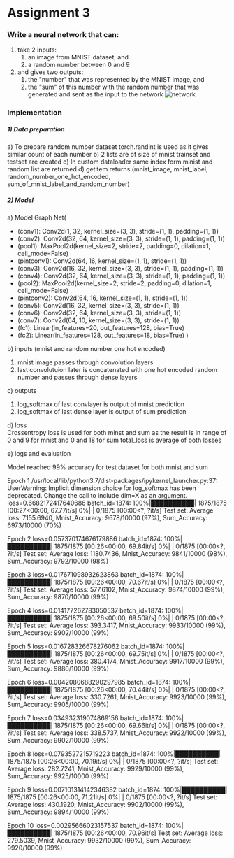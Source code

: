 # Assignment 3 
### Write a neural network that can:

1) take 2 inputs:
    1) an image from MNIST dataset, and
    2) a random number between 0 and 9
2) and gives two outputs:
    1) the "number" that was represented by the MNIST image, and
    2) the "sum" of this number with the random number that was generated and sent as the input to the network
    ![network](https://cdn.inst-fs-iad-prod.inscloudgate.net/1af0cd6a-b92b-4c38-abad-77a5d54129c7/assign.png?token=eyJhbGciOiJIUzUxMiIsInR5cCI6IkpXVCIsImtpZCI6ImNkbiJ9.eyJyZXNvdXJjZSI6Ii8xYWYwY2Q2YS1iOTJiLTRjMzgtYWJhZC03N2E1ZDU0MTI5YzcvYXNzaWduLnBuZyIsInRlbmFudCI6ImNhbnZhcyIsInVzZXJfaWQiOiI3MDAwMDAyMzcyNDEzNCIsImlhdCI6MTYyMTY2NjgwMiwiZXhwIjoxNjIxNzUzMjAyfQ.xvUFwPHaT6d-0nVrRBLP1XhaiZrByCz_bI3fjmgfzhN_kzyO5zky34uRTIEbC4LSYHn6SLMfVIK6PjDBT-o8EA&download=1&content_type=image%2Fpng)

### Implementation
##### 1) Data preparation
a) To prepare random number dataset torch.randint is used as it gives similar count of each number
b) 2 lists are of size of mnist trainset and testset are created 
c) In custom dataloader same index form minist and random list are returned
d) getitem returns (mnist_image, mnist_label, random_number_one_hot_encoded, sum_of_mnist_label_and_random_number)

##### 2) Model
a) Model Graph
Net(
  * (conv1): Conv2d(1, 32, kernel_size=(3, 3), stride=(1, 1), padding=(1, 1))
  * (conv2): Conv2d(32, 64, kernel_size=(3, 3), stride=(1, 1), padding=(1, 1))
  * (pool1): MaxPool2d(kernel_size=2, stride=2, padding=0, dilation=1, ceil_mode=False)
  * (pintconv1): Conv2d(64, 16, kernel_size=(1, 1), stride=(1, 1))
  * (conv3): Conv2d(16, 32, kernel_size=(3, 3), stride=(1, 1), padding=(1, 1))
  * (conv4): Conv2d(32, 64, kernel_size=(3, 3), stride=(1, 1), padding=(1, 1))
  * (pool2): MaxPool2d(kernel_size=2, stride=2, padding=0, dilation=1, ceil_mode=False)
  * (pintconv2): Conv2d(64, 16, kernel_size=(1, 1), stride=(1, 1))
  * (conv5): Conv2d(16, 32, kernel_size=(3, 3), stride=(1, 1))
  * (conv6): Conv2d(32, 64, kernel_size=(3, 3), stride=(1, 1))
  * (conv7): Conv2d(64, 10, kernel_size=(3, 3), stride=(1, 1))
  * (fc1): Linear(in_features=20, out_features=128, bias=True)
  * (fc2): Linear(in_features=128, out_features=18, bias=True)
)

b) inputs (mnist and random number one hot encoded)
1) mnist image passes through convolution layers 
2) last convolutuion later is concatenated with one hot encoded random number and passes through dense layers

c) outputs
1) log_softmax of last convlayer is output of mnist prediction
2) log_softmax of last dense layer is output of sum prediction
    
d) loss   
Crossentropy loss is used for both minst and sum as the result is in range of 0 and 9 for mnist and 0 and 18 for sum
total_loss is average of both losses

e) logs and evaluation

Model reached 99% accuracy for test dataset for both mnist and sum

Epoch 1
/usr/local/lib/python3.7/dist-packages/ipykernel_launcher.py:37: UserWarning: Implicit dimension choice for log_softmax has been deprecated. Change the call to include dim=X as an argument.
loss=0.6682172417640686 batch_id=1874: 100%|██████████| 1875/1875 [00:27<00:00, 67.77it/s]
  0%|          | 0/1875 [00:00<?, ?it/s]
Test set: Average loss: 7155.6940, Mnist_Accuracy: 9678/10000 (97%), Sum_Accuracy: 6973/10000 (70%)

Epoch 2
loss=0.057370174676179886 batch_id=1874: 100%|██████████| 1875/1875 [00:26<00:00, 69.84it/s]
  0%|          | 0/1875 [00:00<?, ?it/s]
Test set: Average loss: 1180.7436, Mnist_Accuracy: 9841/10000 (98%), Sum_Accuracy: 9792/10000 (98%)

Epoch 3
loss=0.017671098932623863 batch_id=1874: 100%|██████████| 1875/1875 [00:26<00:00, 70.67it/s]
  0%|          | 0/1875 [00:00<?, ?it/s]
Test set: Average loss: 577.6102, Mnist_Accuracy: 9874/10000 (99%), Sum_Accuracy: 9870/10000 (99%)

Epoch 4
loss=0.014177262783050537 batch_id=1874: 100%|██████████| 1875/1875 [00:26<00:00, 69.50it/s]
  0%|          | 0/1875 [00:00<?, ?it/s]
Test set: Average loss: 393.3417, Mnist_Accuracy: 9933/10000 (99%), Sum_Accuracy: 9902/10000 (99%)

Epoch 5
loss=0.016728326678276062 batch_id=1874: 100%|██████████| 1875/1875 [00:26<00:00, 69.75it/s]
  0%|          | 0/1875 [00:00<?, ?it/s]
Test set: Average loss: 380.4174, Mnist_Accuracy: 9917/10000 (99%), Sum_Accuracy: 9886/10000 (99%)

Epoch 6
loss=0.0042080688290297985 batch_id=1874: 100%|██████████| 1875/1875 [00:26<00:00, 70.44it/s]
  0%|          | 0/1875 [00:00<?, ?it/s]
Test set: Average loss: 330.7261, Mnist_Accuracy: 9923/10000 (99%), Sum_Accuracy: 9905/10000 (99%)

Epoch 7
loss=0.034932319074869156 batch_id=1874: 100%|██████████| 1875/1875 [00:26<00:00, 69.66it/s]
  0%|          | 0/1875 [00:00<?, ?it/s]
Test set: Average loss: 338.5737, Mnist_Accuracy: 9922/10000 (99%), Sum_Accuracy: 9902/10000 (99%)

Epoch 8
loss=0.0793527215719223 batch_id=1874: 100%|██████████| 1875/1875 [00:26<00:00, 70.19it/s]
  0%|          | 0/1875 [00:00<?, ?it/s]
Test set: Average loss: 282.7241, Mnist_Accuracy: 9929/10000 (99%), Sum_Accuracy: 9925/10000 (99%)

Epoch 9
loss=0.007101314142346382 batch_id=1874: 100%|██████████| 1875/1875 [00:26<00:00, 71.21it/s]
  0%|          | 0/1875 [00:00<?, ?it/s]
Test set: Average loss: 430.1920, Mnist_Accuracy: 9902/10000 (99%), Sum_Accuracy: 9894/10000 (99%)

Epoch 10
loss=0.00295666023157537 batch_id=1874: 100%|██████████| 1875/1875 [00:26<00:00, 70.96it/s]
Test set: Average loss: 279.5039, Mnist_Accuracy: 9932/10000 (99%), Sum_Accuracy: 9920/10000 (99%)
